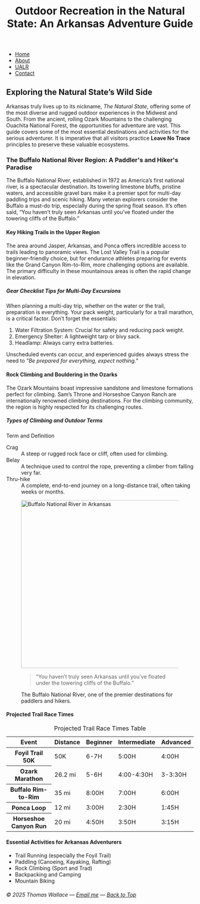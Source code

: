 <!DOCTYPE html> <!-- defines HTML5 document -->
<html lang="en"> <!-- This sets the document language -->
<head>
  <meta charset="utf-8" />
  <title>Outdoor Recreation in the Natural State: An Arkansas Adventure Guide</title> <!-- page title -->
  <meta name="description" content=" An Arkansas adventure guide exploring the Buffalo National River, Ozarks, and outdoor recreation in The Natural State." /> <!-- page description -->
  <meta name="author" content="Thomas Wallace" /> <!-- author -->
  <meta name="viewport" content="width=device-width, initial-scale=1.0" /> <!-- This is a responsive design -->
</head>

<body>
  <a id="top" name="top"></a> <!--This is an anchor for Back to Top link -->

  <main>
    <header>
      <h1>Outdoor Recreation in the Natural State: An Arkansas Adventure Guide</h1>
    </header>
    <nav>
      <ul>
        <li><a href="index.html" title="Home page">Home</a></li>
        <li><a href="https://en.wikipedia.org/wiki/Buffalo_National_River" title="About the Buffalo National River">About</a></li>
        <li><a href="https://ualr.edu/" target="_blank" rel="noopener" title="UALR Website">UALR</a></li>
        <li><a href="mailto:thomas.wallace@example.com" title="Email Thomas Wallace">Contact</a></li>
      </ul>
    </nav>
    <section id="content">
      <h2>Exploring the Natural State’s Wild Side</h2>
      <p>Arkansas truly lives up to its nickname, <em>The Natural State</em>, offering some of the most diverse and rugged outdoor experiences in the Midwest and South. From the ancient, rolling Ozark Mountains to the challenging Ouachita National Forest, the opportunities for adventure are vast. This guide covers some of the most essential destinations and activities for the serious adventurer. It is imperative that all visitors practice <strong>Leave No Trace</strong> principles to preserve these valuable ecosystems.</p>
      <h3>The Buffalo National River Region: A Paddler's and Hiker's Paradise</h3>
      <p>The Buffalo National River, established in 1972 as America’s first national river, is a spectacular destination. Its towering limestone bluffs, pristine waters, and accessible gravel bars make it a premier spot for multi-day paddling trips and scenic hiking. Many veteran explorers consider the Buffalo a must-do trip, especially during the spring float season. It’s often said, <q>You haven’t truly seen Arkansas until you’ve floated under the towering cliffs of the Buffalo.</q></p>
      <h4>Key Hiking Trails in the Upper Region</h4>
      <p>The area around Jasper, Arkansas, and Ponca offers incredible access to trails leading to panoramic views. The Lost Valley Trail is a popular beginner-friendly choice, but for endurance athletes preparing for events like the Grand Canyon Rim-to-Rim, more challenging options are available. The primary difficulty in these mountainous areas is often the rapid change in elevation.</p>
      <h5>Gear Checklist Tips for Multi-Day Excursions</h5>
      <p>When planning a multi-day trip, whether on the water or the trail, preparation is everything. Your pack weight, particularly for a trail marathon, is a critical factor. Don’t forget the essentials:</p>
      <ol>
        <li>Water Filtration System: Crucial for safety and reducing pack weight.</li>
        <li>Emergency Shelter: A lightweight tarp or bivy sack.</li>
        <li>Headlamp: Always carry extra batteries.</li>
      </ol>
      <p>Unscheduled events can occur, and experienced guides always stress the need to <em>"Be prepared for everything, expect nothing."</em></p>
      <h4>Rock Climbing and Bouldering in the Ozarks</h4>
      <p>The Ozark Mountains boast impressive sandstone and limestone formations perfect for climbing. Sam’s Throne and Horseshoe Canyon Ranch are internationally renowned climbing destinations. For the climbing community, the region is highly respected for its challenging routes.</p>
      <h5>Types of Climbing and Outdoor Terms</h5>
      <p>Term and Definition</p>
      <dl>
        <dt>Crag</dt>
        <dd>A steep or rugged rock face or cliff, often used for climbing.</dd>
        <dt>Belay</dt>
        <dd>A technique used to control the rope, preventing a climber from falling very far.</dd>
        <dt>Thru-hike</dt>
        <dd>A complete, end-to-end journey on a long-distance trail, often taking weeks or months.</dd>
      </dl>
      <figure>
        <img src="[images/buffalo_national_river.jpg](https://en.wikipedia.org/wiki/File:Morning_on_the_Buffalo_River.jpg)" alt="Buffalo National River in Arkansas" title="Buffalo National River" width="800" height="450" />
              <blockquote cite="https://en.wikipedia.org/wiki/Buffalo_National_River">
        “You haven’t truly seen Arkansas until you’ve floated under the towering cliffs of the Buffalo.”
      </blockquote>
        <figcaption>The Buffalo National River, one of the premier destinations for paddlers and hikers.</figcaption>
      </figure>
      <h4>Projected Trail Race Times</h4>
      <table>
        <caption>Projected Trail Race Times Table</caption>
        <thead>
          <tr>
            <th scope="col">Event</th>
            <th scope="col">Distance</th>
            <th scope="col">Beginner</th>
            <th scope="col">Intermediate</th>
            <th scope="col">Advanced</th>
          </tr>
        </thead>
        <tbody>
          <tr>
            <th scope="row">Foyil Trail 50K</th>
            <td>50K</td>
            <td>6-7H</td>
            <td>5:00H</td>
            <td>4:00H</td>
          </tr>
          <tr>
            <th scope="row">Ozark Marathon</th>
            <td>26.2 mi</td>
            <td>5-6H</td>
            <td>4:00-4:30H</td>
            <td>3-3:30H</td>
          </tr>
          <tr>
            <th scope="row">Buffalo Rim-to-Rim</th>
            <td>35 mi</td>
            <td>8:00H</td>
            <td>7:00H</td>
            <td>6:00H</td>
          </tr>
          <tr>
            <th scope="row">Ponca Loop</th>
            <td>12 mi</td>
            <td>3:00H</td>
            <td>2:30H</td>
            <td>1:45H</td>
          </tr>
          <tr>
            <th scope="row">Horseshoe Canyon Run</th>
            <td>20 mi</td>
            <td>4:50H</td>
            <td>3:50H</td>
            <td>3:15H</td>
          </tr>
        </tbody>
      </table>
      <h4>Essential Activities for Arkansas Adventurers</h4>
      <ul>
        <li>Trail Running (especially the Foyil Trail)</li>
        <li>Paddling (Canoeing, Kayaking, Rafting)</li>
        <li>Rock Climbing (Sport and Trad)</li>
        <li>Backpacking and Camping</li>
        <li>Mountain Biking</li>
      </ul>
    </section> <!-- end of content section -->
    <footer>
      <h6>&copy; 2025 Thomas Wallace — <a href="mailto:thomas.wallace@example.com">Email me</a> — <a href="#top">Back to Top</a></h6>
    </footer>
  </main> <!-- end of the main --->
</body>
</html>
